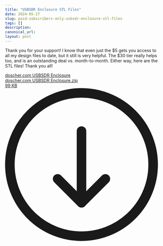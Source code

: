 ```yaml
---
title: "USBSDR Enclosure STL Files"
date: 2024-05-27
slug: paid-subscribers-only-usbsdr-enclosure-stl-files
tags: []
description: 
canonical_url: 
layout: post
---
```

<p>Thank you for your support!  I know that even just the $5 gets you access to all my design files to date, but it still is very helpful.  The $30 tier really helps too, and is an outstanding deal vs. month-to-month.  Either way, here are the STL files!  Thank you all!</p><div class="kg-card kg-file-card"><a class="kg-file-card-container" href="https://github.com/jdoscher/" title="Download" download=""><div class="kg-file-card-contents"><div class="kg-file-card-title">doscher.com USBSDR Enclosure</div><div class="kg-file-card-caption"></div><div class="kg-file-card-metadata"><div class="kg-file-card-filename">doscher.com USBSDR Enclosure.zip</div><div class="kg-file-card-filesize">99 KB</div></div></div><div class="kg-file-card-icon"><svg viewBox="0 0 24 24"><defs><style>.a{fill:none;stroke:currentColor;stroke-linecap:round;stroke-linejoin:round;stroke-width:1.5px;}</style></defs><title>download-circle</title><polyline class="a" points="8.25 14.25 12 18 15.75 14.25"></polyline><line class="a" x1="12" y1="6.75" x2="12" y2="18"></line><circle class="a" cx="12" cy="12" r="11.25"></circle></svg></div></a></div>
